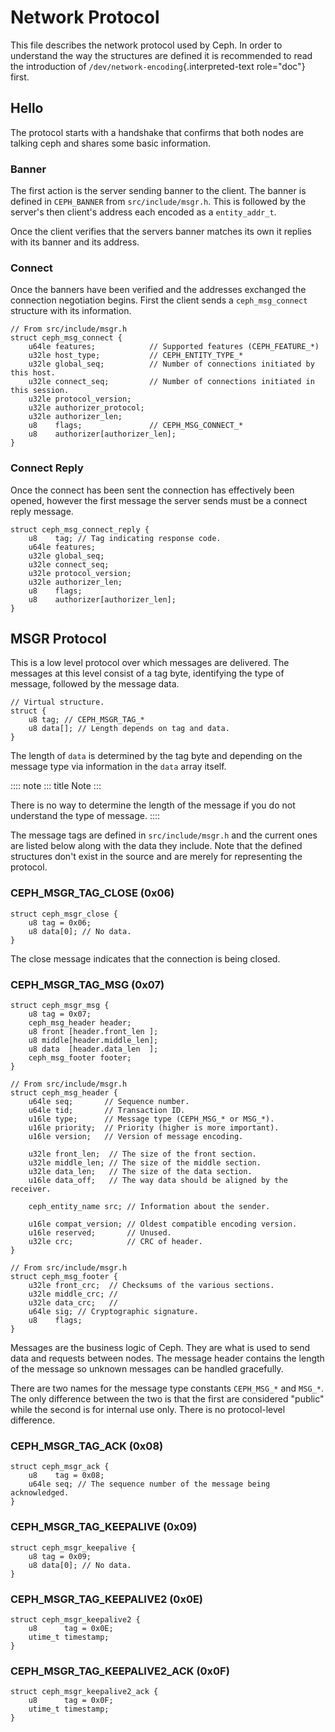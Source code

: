 # Network Protocol

This file describes the network protocol used by Ceph. In order to
understand the way the structures are defined it is recommended to read
the introduction of `/dev/network-encoding`{.interpreted-text
role="doc"} first.

## Hello

The protocol starts with a handshake that confirms that both nodes are
talking ceph and shares some basic information.

### Banner

The first action is the server sending banner to the client. The banner
is defined in `CEPH_BANNER` from `src/include/msgr.h`. This is followed
by the server\'s then client\'s address each encoded as a
`entity_addr_t`.

Once the client verifies that the servers banner matches its own it
replies with its banner and its address.

### Connect

Once the banners have been verified and the addresses exchanged the
connection negotiation begins. First the client sends a
`ceph_msg_connect` structure with its information.

    // From src/include/msgr.h
    struct ceph_msg_connect {
        u64le features;            // Supported features (CEPH_FEATURE_*)
        u32le host_type;           // CEPH_ENTITY_TYPE_*
        u32le global_seq;          // Number of connections initiated by this host.
        u32le connect_seq;         // Number of connections initiated in this session.
        u32le protocol_version;
        u32le authorizer_protocol;
        u32le authorizer_len;
        u8    flags;               // CEPH_MSG_CONNECT_*
        u8    authorizer[authorizer_len];
    }

### Connect Reply

Once the connect has been sent the connection has effectively been
opened, however the first message the server sends must be a connect
reply message.

    struct ceph_msg_connect_reply {
        u8    tag; // Tag indicating response code.
        u64le features;
        u32le global_seq;
        u32le connect_seq;
        u32le protocol_version;
        u32le authorizer_len;
        u8    flags;
        u8    authorizer[authorizer_len];
    }

## MSGR Protocol

This is a low level protocol over which messages are delivered. The
messages at this level consist of a tag byte, identifying the type of
message, followed by the message data.

    // Virtual structure.
    struct {
        u8 tag; // CEPH_MSGR_TAG_*
        u8 data[]; // Length depends on tag and data.
    }

The length of `data` is determined by the tag byte and depending on the
message type via information in the `data` array itself.

:::: note
::: title
Note
:::

There is no way to determine the length of the message if you do not
understand the type of message.
::::

The message tags are defined in `src/include/msgr.h` and the current
ones are listed below along with the data they include. Note that the
defined structures don\'t exist in the source and are merely for
representing the protocol.

### CEPH_MSGR_TAG_CLOSE (0x06)

    struct ceph_msgr_close {
        u8 tag = 0x06;
        u8 data[0]; // No data.
    }

The close message indicates that the connection is being closed.

### CEPH_MSGR_TAG_MSG (0x07)

    struct ceph_msgr_msg {
        u8 tag = 0x07;
        ceph_msg_header header;
        u8 front [header.front_len ];
        u8 middle[header.middle_len];
        u8 data  [header.data_len  ];
        ceph_msg_footer footer;
    }

    // From src/include/msgr.h
    struct ceph_msg_header {
        u64le seq;       // Sequence number.
        u64le tid;       // Transaction ID.
        u16le type;      // Message type (CEPH_MSG_* or MSG_*).
        u16le priority;  // Priority (higher is more important).
        u16le version;   // Version of message encoding.

        u32le front_len;  // The size of the front section.
        u32le middle_len; // The size of the middle section.
        u32le data_len;   // The size of the data section.
        u16le data_off;   // The way data should be aligned by the receiver.

        ceph_entity_name src; // Information about the sender.

        u16le compat_version; // Oldest compatible encoding version.
        u16le reserved;       // Unused.
        u32le crc;            // CRC of header.
    }

    // From src/include/msgr.h
    struct ceph_msg_footer {
        u32le front_crc;  // Checksums of the various sections.
        u32le middle_crc; //
        u32le data_crc;   //
        u64le sig; // Cryptographic signature.
        u8    flags;
    }

Messages are the business logic of Ceph. They are what is used to send
data and requests between nodes. The message header contains the length
of the message so unknown messages can be handled gracefully.

There are two names for the message type constants `CEPH_MSG_*` and
`MSG_*`. The only difference between the two is that the first are
considered \"public\" while the second is for internal use only. There
is no protocol-level difference.

### CEPH_MSGR_TAG_ACK (0x08)

    struct ceph_msgr_ack {
        u8    tag = 0x08;
        u64le seq; // The sequence number of the message being acknowledged.
    }

### CEPH_MSGR_TAG_KEEPALIVE (0x09)

    struct ceph_msgr_keepalive {
        u8 tag = 0x09;
        u8 data[0]; // No data.
    }

### CEPH_MSGR_TAG_KEEPALIVE2 (0x0E)

    struct ceph_msgr_keepalive2 {
        u8      tag = 0x0E;
        utime_t timestamp;
    }

### CEPH_MSGR_TAG_KEEPALIVE2_ACK (0x0F)

    struct ceph_msgr_keepalive2_ack {
        u8      tag = 0x0F;
        utime_t timestamp;
    }

